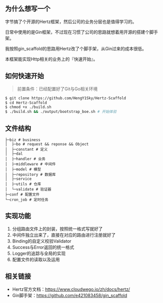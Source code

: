 ## 为什么想写一个

字节搞了个开源的Hertz框架，然后公司的业务分层也是值得学习的。

日常中使用的是Gin框架，不过现在习惯了公司的思路就想着用开源的搭建个脚手架。

我按照gin_scaffold的思路用Hertz改了个脚手架，从Gin过来的成本很低。

本框架能实现Http相关的业务上的『快速开始』。

## 如何快速开始
> 前置条件：已经配置好了Git与Go相关环境
```bash
$ git clone https://github.com/HengY1Sky/Hertz-Scaffold
$ cd Hertz-Scaffold
$ chmod +x ./build.sh
$ ./build.sh && ./output/bootstrap_boe.sh # 开始体验
```

## 文件结构

```
├─biz # business
│  ├─bo # request && reponse && Object
│  ├─constant # 定义
│  ├─dal
│  ├─handler # 业务
│  ├─middleware # 中间件 
│  ├─model # 模型
│  ├─repository # 数据库
│  ├─service
│  ├─utils # 仓库
│  └─validate # 验证器
├─conf # 配置文件
└─cron_job # 定时任务
```

## 实现功能

1. 分组路由文件上的封装，按照统一格式写就好了
2. 中间件独立出来了，直接在对应的路由进行注册就好了
3. Binding的自定义校验Validator
4. Success与Error返回的统一格式
5. Logger的追踪与全局的实现
6. 配置文件的读取以及运用

## 相关链接

- Hertz官方文档：https://www.cloudwego.io/zh/docs/hertz/
- Gin脚手架：https://github.com/e421083458/gin_scaffold
